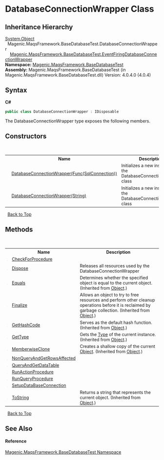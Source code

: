 # DatabaseConnectionWrapper Class
 


## Inheritance Hierarchy
<a href="http://msdn2.microsoft.com/en-us/library/e5kfa45b" target="_blank">System.Object</a><br />&nbsp;&nbsp;Magenic.MaqsFramework.BaseDatabaseTest.DatabaseConnectionWrapper<br />&nbsp;&nbsp;&nbsp;&nbsp;<a href="#/MAQS_4/Database_AUTOGENERATED/EventFiringDatabaseConnectionWrapper_Class">Magenic.MaqsFramework.BaseDatabaseTest.EventFiringDatabaseConnectionWrapper</a><br />
**Namespace:**&nbsp;<a href="#/MAQS_4/Database_AUTOGENERATED/Magenic-MaqsFramework-BaseDatabaseTest_Namespace">Magenic.MaqsFramework.BaseDatabaseTest</a><br />**Assembly:**&nbsp;Magenic.MaqsFramework.BaseDatabaseTest (in Magenic.MaqsFramework.BaseDatabaseTest.dll) Version: 4.0.4.0 (4.0.4)

## Syntax

**C#**<br />
``` C#
public class DatabaseConnectionWrapper : IDisposable
```

The DatabaseConnectionWrapper type exposes the following members.


## Constructors
&nbsp;<table><tr><th></th><th>Name</th><th>Description</th></tr><tr><td>![Public method](media/pubmethod.gif "Public method")</td><td><a href="#/MAQS_4/Database_AUTOGENERATED/DatabaseConnectionWrapper_Constructor_(Func(SqlConnection))">DatabaseConnectionWrapper(Func(SqlConnection))</a></td><td>
Initializes a new instance of the DatabaseConnectionWrapper class</td></tr><tr><td>![Public method](media/pubmethod.gif "Public method")</td><td><a href="#/MAQS_4/Database_AUTOGENERATED/DatabaseConnectionWrapper_Constructor_(String)">DatabaseConnectionWrapper(String)</a></td><td>
Initializes a new instance of the DatabaseConnectionWrapper class</td></tr></table>&nbsp;
<a href="#databaseconnectionwrapper-class">Back to Top</a>

## Methods
&nbsp;<table><tr><th></th><th>Name</th><th>Description</th></tr><tr><td>![Public method](media/pubmethod.gif "Public method")</td><td><a href="#/MAQS_4/Database_AUTOGENERATED/DatabaseConnectionWrapper-CheckForProcedure_Method">CheckForProcedure</a></td><td /></tr><tr><td>![Public method](media/pubmethod.gif "Public method")</td><td><a href="#/MAQS_4/Database_AUTOGENERATED/DatabaseConnectionWrapper-Dispose_Method">Dispose</a></td><td>
Releases all resources used by the DatabaseConnectionWrapper</td></tr><tr><td>![Public method](media/pubmethod.gif "Public method")</td><td><a href="http://msdn2.microsoft.com/en-us/library/bsc2ak47" target="_blank">Equals</a></td><td>
Determines whether the specified object is equal to the current object.
 (Inherited from <a href="http://msdn2.microsoft.com/en-us/library/e5kfa45b" target="_blank">Object</a>.)</td></tr><tr><td>![Protected method](media/protmethod.gif "Protected method")</td><td><a href="http://msdn2.microsoft.com/en-us/library/4k87zsw7" target="_blank">Finalize</a></td><td>
Allows an object to try to free resources and perform other cleanup operations before it is reclaimed by garbage collection.
 (Inherited from <a href="http://msdn2.microsoft.com/en-us/library/e5kfa45b" target="_blank">Object</a>.)</td></tr><tr><td>![Public method](media/pubmethod.gif "Public method")</td><td><a href="http://msdn2.microsoft.com/en-us/library/zdee4b3y" target="_blank">GetHashCode</a></td><td>
Serves as the default hash function.
 (Inherited from <a href="http://msdn2.microsoft.com/en-us/library/e5kfa45b" target="_blank">Object</a>.)</td></tr><tr><td>![Public method](media/pubmethod.gif "Public method")</td><td><a href="http://msdn2.microsoft.com/en-us/library/dfwy45w9" target="_blank">GetType</a></td><td>
Gets the <a href="http://msdn2.microsoft.com/en-us/library/42892f65" target="_blank">Type</a> of the current instance.
 (Inherited from <a href="http://msdn2.microsoft.com/en-us/library/e5kfa45b" target="_blank">Object</a>.)</td></tr><tr><td>![Protected method](media/protmethod.gif "Protected method")</td><td><a href="http://msdn2.microsoft.com/en-us/library/57ctke0a" target="_blank">MemberwiseClone</a></td><td>
Creates a shallow copy of the current <a href="http://msdn2.microsoft.com/en-us/library/e5kfa45b" target="_blank">Object</a>.
 (Inherited from <a href="http://msdn2.microsoft.com/en-us/library/e5kfa45b" target="_blank">Object</a>.)</td></tr><tr><td>![Public method](media/pubmethod.gif "Public method")</td><td><a href="#/MAQS_4/Database_AUTOGENERATED/DatabaseConnectionWrapper-NonQueryAndGetRowsAffected_Method">NonQueryAndGetRowsAffected</a></td><td /></tr><tr><td>![Public method](media/pubmethod.gif "Public method")</td><td><a href="#/MAQS_4/Database_AUTOGENERATED/DatabaseConnectionWrapper-QueryAndGetDataTable_Method">QueryAndGetDataTable</a></td><td /></tr><tr><td>![Public method](media/pubmethod.gif "Public method")</td><td><a href="#/MAQS_4/Database_AUTOGENERATED/DatabaseConnectionWrapper-RunActionProcedure_Method">RunActionProcedure</a></td><td /></tr><tr><td>![Public method](media/pubmethod.gif "Public method")</td><td><a href="#/MAQS_4/Database_AUTOGENERATED/DatabaseConnectionWrapper-RunQueryProcedure_Method">RunQueryProcedure</a></td><td /></tr><tr><td>![Protected method](media/protmethod.gif "Protected method")</td><td><a href="#/MAQS_4/Database_AUTOGENERATED/DatabaseConnectionWrapper-SetupDataBaseConnection_Method">SetupDataBaseConnection</a></td><td /></tr><tr><td>![Public method](media/pubmethod.gif "Public method")</td><td><a href="http://msdn2.microsoft.com/en-us/library/7bxwbwt2" target="_blank">ToString</a></td><td>
Returns a string that represents the current object.
 (Inherited from <a href="http://msdn2.microsoft.com/en-us/library/e5kfa45b" target="_blank">Object</a>.)</td></tr></table>&nbsp;
<a href="#databaseconnectionwrapper-class">Back to Top</a>

## See Also


#### Reference
<a href="#/MAQS_4/Database_AUTOGENERATED/Magenic-MaqsFramework-BaseDatabaseTest_Namespace">Magenic.MaqsFramework.BaseDatabaseTest Namespace</a><br />